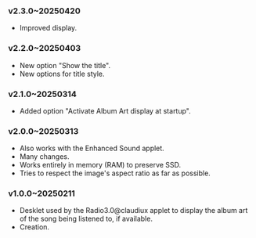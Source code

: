 ### v2.3.0~20250420
  * Improved display.

### v2.2.0~20250403
  * New option "Show the title".
  * New options for title style.

### v2.1.0~20250314
  * Added option "Activate Album Art display at startup".

### v2.0.0~20250313
  * Also works with the Enhanced Sound applet.
  * Many changes.
  * Works entirely in memory (RAM) to preserve SSD.
  * Tries to respect the image's aspect ratio as far as possible.

### v1.0.0~20250211
  * Desklet used by the Radio3.0@claudiux applet to display the album art of the song being listened to, if available.
  * Creation.
